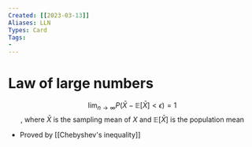 ```yaml
---
Created: [[2023-03-13]]
Aliases: LLN
Types: Card
Tags: 
- 
---
```

# Law of large numbers
$$\lim_{n\rightarrow\infty}P(\bar{X}-\mathbb{E}[\bar{X}]<\epsilon)=1$$
$$\text{, where }\bar{X}\text{ is the sampling mean of }X\text{ and }\mathbb{E}[\bar{X}]\text{ is the population mean}$$
- Proved by [[Chebyshev's inequality]]
